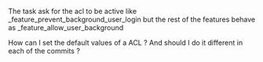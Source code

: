 The task ask for the acl to be active like _feature_prevent_background_user_login but the rest of the features behave as _feature_allow_user_background

How can I set the default values of a ACL ? And should I do it different in each of the commits ?
